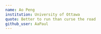 ```yaml
---
name: Ao Peng
institution: University of Ottawa
quote: Better to run than curse the road
github_user: AaPaul
---
```

